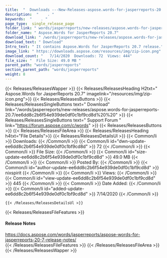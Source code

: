 ```yaml
---
title:  "  Downloads ---New-Releases-aspose.words-for-jasperreports-20.7 . " 
description:  "    . " 
keywords:  "    . " 
page_type:  single_release_page
folder_link: " words/jasperreports/new-releases/aspose.words-for-jasperreports-20.7/"
folder_name: " Aspose.Words for JasperReports 20.7"
download_link: " /words/jasperreports/new-releases/aspose.words-for-jasperreports-20.7/ee6dd8c2b6f54e939de0df0c1bf9cd8d"
download_text: " Download"
Intro_text: " It contains Aspose.Words for JasperReports 20.7 release."
image_link: " https://downloads.aspose.com/resources/img/zip-icon.png"
download_count: "   7/14/2020  Downloads: 72  Views: 444"
file_size: "  File Size: 49.0 MB "
parent_path: "words/jasperreports"
section_parent_path: "words/jasperreports"
weight: 8 
---
```


{{< Releases/ReleasesWapper >}}
  {{< Releases/ReleasesHeading H2txt=" Aspose.Words for JasperReports 20.7" imagelink="/resources/img/zip-icon.png">}}
  {{< Releases/ReleasesButtons >}}
    {{< Releases/ReleasesSingleButtons text=" Download" link="/words/jasperreports/new-releases/aspose.words-for-jasperreports-20.7/ee6dd8c2b6f54e939de0df0c1bf9cd8d%20%20" >}}
    {{< Releases/ReleasesSingleButtons text=" Support Forum " link="https://forum.aspose.com/c/words" >}}
  {{< Releases/ReleasesButtons >}}
  {{< Releases/ReleasesFileArea >}}
    {{< Releases/ReleasesHeading h4txt="File Details">}}
    {{< Releases/ReleasesDetailsUl >}}
            {{< Common/li  >}} Downloads: {{< /Common/li >}} 
      {{< Common/li id="dwn-update-ee6dd8c2b6f54e939de0df0c1bf9cd8d" >}} 72 {{< /Common/li >}} 
      {{< Common/li  >}} File Size: {{< /Common/li >}} 
      {{< Common/li id="size-update-ee6dd8c2b6f54e939de0df0c1bf9cd8d" >}} 49.0 MB {{< /Common/li >}} 
      {{< Common/li  >}} Posted By: {{< /Common/li >}} 
      {{< Common/li id="author-update-ee6dd8c2b6f54e939de0df0c1bf9cd8d" >}} nixspirit {{< /Common/li >}} 
      {{< Common/li  >}} Views: {{< /Common/li >}} 
      {{< Common/li id="view-update-ee6dd8c2b6f54e939de0df0c1bf9cd8d" >}} 445 {{< /Common/li >}} 
      {{< Common/li  >}} Date Added: {{< /Common/li >}} 
      {{< Common/li id="added-update-ee6dd8c2b6f54e939de0df0c1bf9cd8d" >}} 7/14/2020 {{< /Common/li >}} 

    {{< /Releases/ReleasesDetailsUl >}}

  {{< Releases/ReleasesFileFeatures >}}
      <h4>Release Notes</h4><div><a href="https://docs.aspose.com/words/jasperreports/aspose-words-for-jasperreports-20-7-release-notes/">https://docs.aspose.com/words/jasperreports/aspose-words-for-jasperreports-20-7-release-notes/</a></div>
  {{< /Releases/ReleasesFileFeatures >}}
 {{< /Releases/ReleasesFileArea >}}
{{< /Releases/ReleasesWapper >}}


